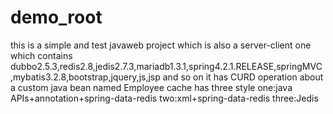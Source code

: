 # demo_root
this is a simple and test javaweb project which is also a server-client one which contains dubbo2.5.3,redis2.8,jedis2.7.3,mariadb1.3.1,spring4.2.1.RELEASE,springMVC ,mybatis3.2.8,bootstrap,jquery,js,jsp and so on it has CURD operation about a custom java bean named Employee cache has three style one:java APIs+annotation+spring-data-redis two:xml+spring-data-redis three:Jedis
